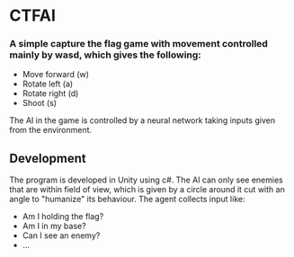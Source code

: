 # CTFAI

### A simple capture the flag game with movement controlled mainly by wasd, which gives the following:

- Move forward	(w)
- Rotate left	(a)
- Rotate right	(d)
- Shoot		(s)

The AI in the game is controlled by a neural network taking inputs given from the environment.
## Development
The program is developed in Unity using c#.
The AI can only see enemies that are within field of view, which is given by a circle around it cut with an angle to "humanize" its behaviour.
The agent collects input like:

- Am I holding the flag?
- Am I in my base?
- Can I see an enemy?
- ...